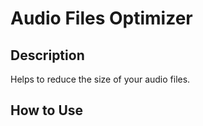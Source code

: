 # Audio Files Optimizer

## Description

Helps to reduce the size of your audio files.

## How to Use

